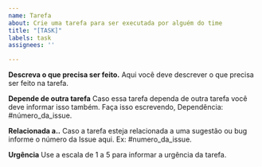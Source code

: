 ```yaml
---
name: Tarefa
about: Crie uma tarefa para ser executada por alguém do time
title: "[TASK]"
labels: task
assignees: ''

---
```


**Descreva o que precisa ser feito.**
Aqui você deve descrever o que precisa ser feito na tarefa.

**Depende de outra tarefa**
Caso essa tarefa dependa de outra tarefa você deve informar isso também.
Faça isso escrevendo, Dependência: #número_da_issue.

**Relacionada a..**
Caso a tarefa esteja relacionada a uma sugestão ou bug informe o número da Issue aqui. Ex: #numero_da_issue.

**Urgência**
Use a escala de 1 a 5 para informar a urgência da tarefa.
